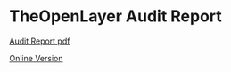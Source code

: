 # TheOpenLayer Audit Report

[Audit Report pdf](./TheOpenLayer.pdf)

[Online Version](https://beosin.com/audits/TheOpenLayer_202411271116.pdf)

